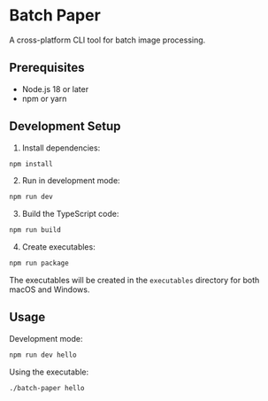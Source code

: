 # Batch Paper

A cross-platform CLI tool for batch image processing.

## Prerequisites

- Node.js 18 or later
- npm or yarn

## Development Setup

1. Install dependencies:

```bash
npm install
```

2. Run in development mode:

```bash
npm run dev
```

3. Build the TypeScript code:

```bash
npm run build
```

4. Create executables:

```bash
npm run package
```

The executables will be created in the `executables` directory for both macOS and Windows.

## Usage

Development mode:

```bash
npm run dev hello
```

Using the executable:

```bash
./batch-paper hello
```
